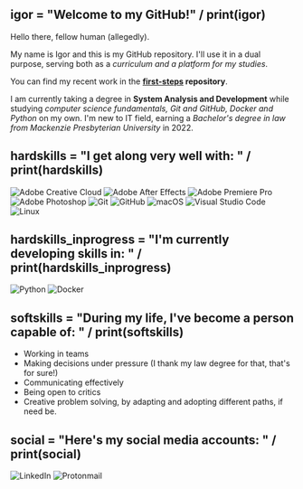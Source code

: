## igor = "Welcome to my GitHub!" / print(igor)

Hello there, fellow human (allegedly).

My name is Igor and this is my GitHub repository. I'll use it in a dual purpose, serving both as a *curriculum and a platform for my studies*.

You can find my recent work in the **[first-steps](https://github.com/gibietis/first-steps) repository**.

I am currently taking a degree in **System Analysis and Development** while studying *computer science fundamentals, Git and GitHub, Docker and Python* on my own. I'm new to IT field, earning a *Bachelor's degree in law from Mackenzie Presbyterian University* in 2022.

## hardskills = "I get along very well with: " / print(hardskills)

![Adobe Creative Cloud](https://img.shields.io/badge/Adobe%20Creative%20Cloud-DA1F26.svg?style=for-the-badge&logo=Adobe%20Creative%20Cloud&logoColor=white) ![Adobe After Effects](https://img.shields.io/badge/Adobe%20After%20Effects-9999FF.svg?style=for-the-badge&logo=Adobe%20After%20Effects&logoColor=white) ![Adobe Premiere Pro](https://img.shields.io/badge/Adobe%20Premiere%20Pro-9999FF.svg?style=for-the-badge&logo=Adobe%20Premiere%20Pro&logoColor=white) ![Adobe Photoshop](https://img.shields.io/badge/adobe%20photoshop-%2331A8FF.svg?style=for-the-badge&logo=adobe%20photoshop&logoColor=white) ![Git](https://img.shields.io/badge/git-%23F05033.svg?style=for-the-badge&logo=git&logoColor=white) ![GitHub](https://img.shields.io/badge/github-%23121011.svg?style=for-the-badge&logo=github&logoColor=white) ![macOS](https://img.shields.io/badge/mac%20os-000000?style=for-the-badge&logo=macos&logoColor=F0F0F0) ![Visual Studio Code](https://img.shields.io/badge/Visual%20Studio%20Code-0078d7.svg?style=for-the-badge&logo=visual-studio-code&logoColor=white) ![Linux](https://img.shields.io/badge/Linux-FCC624?style=for-the-badge&logo=linux&logoColor=black)

## hardskills_inprogress = "I'm currently developing skills in: " / print(hardskills_inprogress)

![Python](https://img.shields.io/badge/python-3670A0?style=for-the-badge&logo=python&logoColor=ffdd54) ![Docker](https://img.shields.io/badge/docker-%230db7ed.svg?style=for-the-badge&logo=docker&logoColor=white) 

## softskills = "During my life, I've become a person capable of: " / print(softskills)

* Working in teams
* Making decisions under pressure (I thank my law degree for that, that's for sure!)
* Communicating effectively
* Being open to critics
* Creative problem solving, by adapting and adopting different paths, if need be.

## social = "Here's my social media accounts: " / print(social)

![LinkedIn](https://img.shields.io/badge/linkedin-%230077B5.svg?style=for-the-badge&logo=linkedin&logoColor=white) ![Protonmail](https://img.shields.io/badge/ProtonMail-8B89CC?style=for-the-badge&logo=protonmail&logoColor=white)
